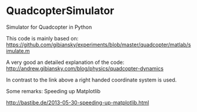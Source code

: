 # QuadcopterSimulator
Simulator for Quadcopter in Python

This code is mainly based on:
https://github.com/gibiansky/experiments/blob/master/quadcopter/matlab/simulate.m

A very good an detailed explanation of the code:
http://andrew.gibiansky.com/blog/physics/quadcopter-dynamics

In contrast to the link above a right handed coordinate system is used.












Some remarks:
Speeding up Matplotlib

http://bastibe.de/2013-05-30-speeding-up-matplotlib.html

